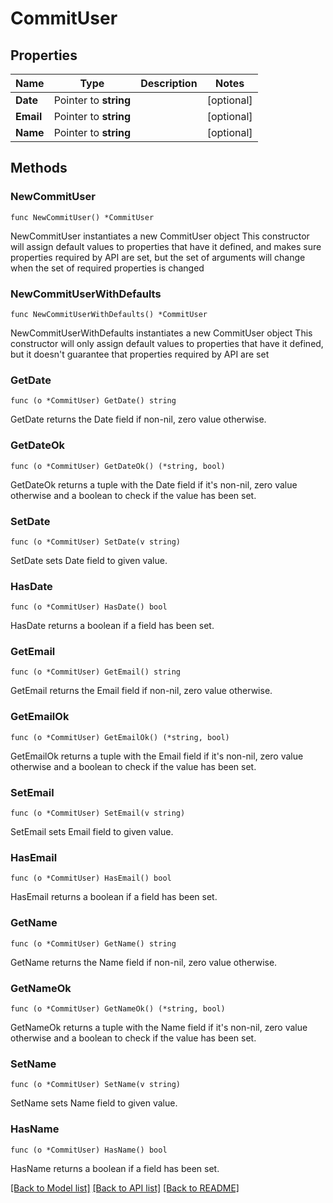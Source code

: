 # CommitUser

## Properties

Name | Type | Description | Notes
------------ | ------------- | ------------- | -------------
**Date** | Pointer to **string** |  | [optional] 
**Email** | Pointer to **string** |  | [optional] 
**Name** | Pointer to **string** |  | [optional] 

## Methods

### NewCommitUser

`func NewCommitUser() *CommitUser`

NewCommitUser instantiates a new CommitUser object
This constructor will assign default values to properties that have it defined,
and makes sure properties required by API are set, but the set of arguments
will change when the set of required properties is changed

### NewCommitUserWithDefaults

`func NewCommitUserWithDefaults() *CommitUser`

NewCommitUserWithDefaults instantiates a new CommitUser object
This constructor will only assign default values to properties that have it defined,
but it doesn't guarantee that properties required by API are set

### GetDate

`func (o *CommitUser) GetDate() string`

GetDate returns the Date field if non-nil, zero value otherwise.

### GetDateOk

`func (o *CommitUser) GetDateOk() (*string, bool)`

GetDateOk returns a tuple with the Date field if it's non-nil, zero value otherwise
and a boolean to check if the value has been set.

### SetDate

`func (o *CommitUser) SetDate(v string)`

SetDate sets Date field to given value.

### HasDate

`func (o *CommitUser) HasDate() bool`

HasDate returns a boolean if a field has been set.

### GetEmail

`func (o *CommitUser) GetEmail() string`

GetEmail returns the Email field if non-nil, zero value otherwise.

### GetEmailOk

`func (o *CommitUser) GetEmailOk() (*string, bool)`

GetEmailOk returns a tuple with the Email field if it's non-nil, zero value otherwise
and a boolean to check if the value has been set.

### SetEmail

`func (o *CommitUser) SetEmail(v string)`

SetEmail sets Email field to given value.

### HasEmail

`func (o *CommitUser) HasEmail() bool`

HasEmail returns a boolean if a field has been set.

### GetName

`func (o *CommitUser) GetName() string`

GetName returns the Name field if non-nil, zero value otherwise.

### GetNameOk

`func (o *CommitUser) GetNameOk() (*string, bool)`

GetNameOk returns a tuple with the Name field if it's non-nil, zero value otherwise
and a boolean to check if the value has been set.

### SetName

`func (o *CommitUser) SetName(v string)`

SetName sets Name field to given value.

### HasName

`func (o *CommitUser) HasName() bool`

HasName returns a boolean if a field has been set.


[[Back to Model list]](../README.md#documentation-for-models) [[Back to API list]](../README.md#documentation-for-api-endpoints) [[Back to README]](../README.md)


